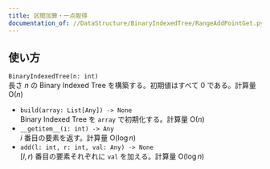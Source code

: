 ```yaml
---
title: 区間加算・一点取得
documentation_of: //DataStructure/BinaryIndexedTree/RangeAddPointGet.py
---
```

## 使い方
`BinaryIndexedTree(n: int)`  
長さ $n$ の Binary Indexed Tree を構築する。初期値はすべて $0$ である。計算量 $\mathrm{O}(n)$
- `build(array: List[Any]) -> None`  
Binary Indexed Tree を `array` で初期化する。計算量 $\mathrm{O}(n)$
- `__getitem__(i: int) -> Any`  
$i$ 番目の要素を返す。計算量 $\mathrm{O}(\log n)$
- `add(l: int, r: int, val: Any) -> None`  
$\lbrack l, r)$ 番目の要素それぞれに `val` を加える。計算量 $\mathrm{O}(\log n)$

